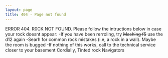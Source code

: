 ```yaml
---
layout: page
title: 404 - Page not found
---
```


ERROR 404. R0CK NOT FOUND.
Please follow the intructions below in case your rock doesnt appear:
-If you have been rerroling, try ~~Mashing f5~~ use the d12 again
-Searh for common rock mistakes (i.e, a rock in a wall). Maybe the 
room is bugged
-If nothing of this works, call to the technical service closer to your basement
Cordially, Tinted rock Navigators
